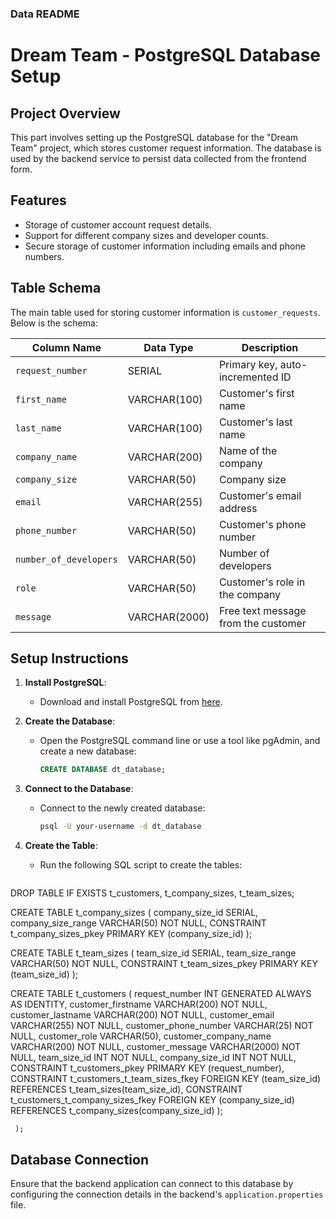 ### **Data README**

# Dream Team - PostgreSQL Database Setup

## Project Overview
This part involves setting up the PostgreSQL database for the "Dream Team" project, which stores customer request information. The database is used by the backend service to persist data collected from the frontend form.

## Features
- Storage of customer account request details.
- Support for different company sizes and developer counts.
- Secure storage of customer information including emails and phone numbers.

## Table Schema
The main table used for storing customer information is `customer_requests`. Below is the schema:

| Column Name          | Data Type     | Description                              |
|----------------------|---------------|------------------------------------------|
| `request_number`                 | SERIAL        | Primary key, auto-incremented ID         |
| `first_name`         | VARCHAR(100)  | Customer's first name                    |
| `last_name`          | VARCHAR(100)  | Customer's last name                     |
| `company_name`       | VARCHAR(200)  | Name of the company                      |
| `company_size`       | VARCHAR(50)   | Company size  |
| `email`              | VARCHAR(255)  | Customer's email address                 |
| `phone_number`       | VARCHAR(50)   | Customer's phone number                  |
| `number_of_developers` | VARCHAR(50) | Number of developers  |
| `role`               | VARCHAR(50)  | Customer's role in the company           |
| `message`            | VARCHAR(2000)          | Free text message from the customer      |

## Setup Instructions

1. **Install PostgreSQL**:
   - Download and install PostgreSQL from [here](https://www.postgresql.org/download/).

2. **Create the Database**:
   - Open the PostgreSQL command line or use a tool like pgAdmin, and create a new database:
     ```sql
     CREATE DATABASE dt_database;
     ```

3. **Connect to the Database**:
   - Connect to the newly created database:
     ```bash
     psql -U your-username -d dt_database
     ```

4. **Create the Table**:
   - Run the following SQL script to create the tables:
     ```sql
DROP TABLE IF EXISTS t_customers, t_company_sizes, t_team_sizes;


CREATE TABLE t_company_sizes (
    company_size_id SERIAL,
    company_size_range VARCHAR(50) NOT NULL,
    CONSTRAINT t_company_sizes_pkey PRIMARY KEY (company_size_id)
);

CREATE TABLE t_team_sizes (
    team_size_id SERIAL,
    team_size_range VARCHAR(50) NOT NULL,
    CONSTRAINT t_team_sizes_pkey PRIMARY KEY (team_size_id)
);

CREATE TABLE t_customers (
    request_number INT GENERATED ALWAYS AS IDENTITY,
    customer_firstname VARCHAR(200) NOT NULL,
    customer_lastname VARCHAR(200) NOT NULL,
    customer_email VARCHAR(255) NOT NULL,
    customer_phone_number VARCHAR(25) NOT NULL,
    customer_role VARCHAR(50), 
    customer_company_name VARCHAR(200) NOT NULL,
    customer_message VARCHAR(2000) NOT NULL,
    team_size_id INT NOT NULL,
    company_size_id INT NOT NULL,
    CONSTRAINT t_customers_pkey PRIMARY KEY (request_number),
    CONSTRAINT t_customers_t_team_sizes_fkey FOREIGN KEY (team_size_id) 
		REFERENCES t_team_sizes(team_size_id),
	CONSTRAINT t_customers_t_company_sizes_fkey FOREIGN KEY (company_size_id) 
		REFERENCES t_company_sizes(company_size_id)
);

     );

## Database Connection
Ensure that the backend application can connect to this database by configuring the connection details in the backend's `application.properties` file.
